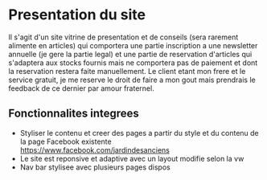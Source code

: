 # Presentation du site

Il s'agit d'un site vitrine de presentation et de conseils (sera rarement alimente en articles) qui comportera une partie inscription a une newsletter annuelle (je gere la partie legal) et une partie de reservation d'articles qui s'adaptera aux stocks fournis mais ne comportera pas de paiement et dont la reservation restera faite manuellement.
Le client etant mon frere et le service gratuit, je me reserve le droit de faire a mon gout mais prendrais le feedback de ce dernier par amour fraternel.

## Fonctionnalites integrees

* Styliser le contenu et creer des pages a partir du style et du contenu de la page Facebook existente https://www.facebook.com/jardindesanciens
* Le site est reponsive et adaptive avec un layout modifie selon la vw
* Nav bar stylisee avec plusieurs pages dispos
